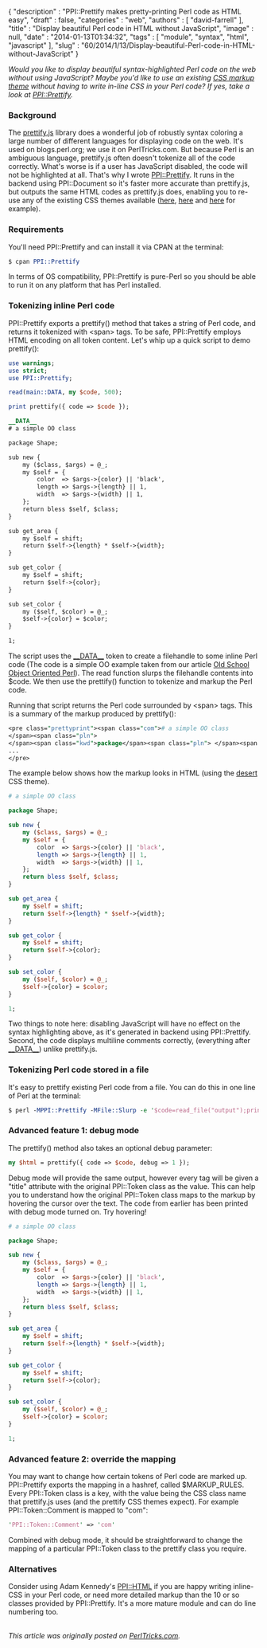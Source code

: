 {
   "description" : "PPI::Prettify makes pretty-printing Perl code as HTML easy",
   "draft" : false,
   "categories" : "web",
   "authors" : [
      "david-farrell"
   ],
   "title" : "Display beautiful Perl code in HTML without JavaScript",
   "image" : null,
   "date" : "2014-01-13T01:34:32",
   "tags" : [
      "module",
      "syntax",
      "html",
      "javascript"
   ],
   "slug" : "60/2014/1/13/Display-beautiful-Perl-code-in-HTML-without-JavaScript"
}


*Would you like to display beautiful syntax-highlighted Perl code on the web without using JavaScript? Maybe you'd like to use an existing [CSS markup theme](http://google-code-prettify.googlecode.com/svn/trunk/styles/index.html) without having to write in-line CSS in your Perl code? If yes, take a look at [PPI::Prettify](https://metacpan.org/pod/PPI::Prettify).*

### Background

The [prettify.js](https://code.google.com/p/google-code-prettify/) library does a wonderful job of robustly syntax coloring a large number of different languages for displaying code on the web. It's used on blogs.perl.org; we use it on PerlTricks.com. But because Perl is an ambiguous language, prettify.js often doesn't tokenize all of the code correctly. What's worse is if a user has JavaScript disabled, the code will not be highlighted at all. That's why I wrote [PPI::Prettify](https://metacpan.org/pod/PPI::Prettify). It runs in the backend using PPI::Document so it's faster more accurate than prettify.js, but outputs the same HTML codes as prettify.js does, enabling you to re-use any of the existing CSS themes available ([here](http://google-code-prettify.googlecode.com/svn/trunk/styles/index.html), [here](%0Ahttp://jmblog.github.io/color-themes-for-google-code-prettify/) and [here](%0Ahttp://stanleyhlng.com/prettify-js/#theme-bootstrap-light) for example).

### Requirements

You'll need PPI::Prettify and can install it via CPAN at the terminal:

```perl
$ cpan PPI::Prettify
```

In terms of OS compatibility, PPI::Prettify is pure-Perl so you should be able to run it on any platform that has Perl installed.

### Tokenizing inline Perl code

PPI::Prettify exports a prettify() method that takes a string of Perl code, and returns it tokenized with \<span\> tags. To be safe, PPI::Prettify employs HTML encoding on all token content. Let's whip up a quick script to demo prettify():

```perl
use warnings;
use strict;
use PPI::Prettify;

read(main::DATA, my $code, 500);

print prettify({ code => $code });

__DATA__
# a simple OO class

package Shape;

sub new {
    my ($class, $args) = @_;
    my $self = {
        color  => $args->{color} || 'black',
        length => $args->{length} || 1,
        width  => $args->{width} || 1,
    };
    return bless $self, $class;
}

sub get_area {
    my $self = shift;
    return $self->{length} * $self->{width};
}

sub get_color {
    my $self = shift;
    return $self->{color};
}

sub set_color {
    my ($self, $color) = @_;
    $self->{color} = $color;
}

1;
```

The script uses the [\_\_DATA\_\_](http://perltricks.com/article/24/2013/5/11/Perl-tokens-you-should-know) token to create a filehandle to some inline Perl code (The code is a simple OO example taken from our article [Old School Object Oriented Perl](http://perltricks.com/article/25/2013/5/20/Old-School-Object-Oriented-Perl)). The read function slurps the filehandle contents into $code. We then use the prettify() function to tokenize and markup the Perl code.

Running that script returns the Perl code surrounded by \<span\> tags. This is a summary of the markup produced by prettify():

```perl
<pre class="prettyprint"><span class="com"># a simple OO class
</span><span class="pln">
</span><span class="kwd">package</span><span class="pln"> </span><span class="atn">Shape</span><span class="pln">;</span>
...
</pre>
```

The example below shows how the markup looks in HTML (using the [desert](http://code.google.com/p/google-code-prettify/source/browse/trunk/styles/desert.css?r=198) CSS theme).

```perl
# a simple OO class

package Shape;

sub new {
    my ($class, $args) = @_;
    my $self = {
        color  => $args->{color} || 'black',
        length => $args->{length} || 1,
        width  => $args->{width} || 1,
    };
    return bless $self, $class;
}

sub get_area {
    my $self = shift;
    return $self->{length} * $self->{width};
}

sub get_color {
    my $self = shift;
    return $self->{color};
}

sub set_color {
    my ($self, $color) = @_;
    $self->{color} = $color;
}

1;
```

Two things to note here: disabling JavaScript will have no effect on the syntax highlighting above, as it's generated in backend using PPI::Prettify. Second, the code displays multiline comments correctly, (everything after [\_\_DATA\_\_](http://perltricks.com/article/24/2013/5/11/Perl-tokens-you-should-know)) unlike prettify.js.

### Tokenizing Perl code stored in a file

It's easy to prettify existing Perl code from a file. You can do this in one line of Perl at the terminal:

```perl
$ perl -MPPI::Prettify -MFile::Slurp -e '$code=read_file("output");print prettify({code=>$code})'
```

### Advanced feature 1: debug mode

The prettify() method also takes an optional debug parameter:

```perl
my $html = prettify({ code => $code, debug => 1 });
```

Debug mode will provide the same output, however every tag will be given a "title" attribute with the original PPI::Token class as the value. This can help you to understand how the original PPI::Token class maps to the markup by hovering the cursor over the text. The code from earlier has been printed with debug mode turned on. Try hovering!

```perl
# a simple OO class

package Shape;

sub new {
    my ($class, $args) = @_;
    my $self = {
        color  => $args->{color} || 'black',
        length => $args->{length} || 1,
        width  => $args->{width} || 1,
    };
    return bless $self, $class;
}

sub get_area {
    my $self = shift;
    return $self->{length} * $self->{width};
}

sub get_color {
    my $self = shift;
    return $self->{color};
}

sub set_color {
    my ($self, $color) = @_;
    $self->{color} = $color;
}

1;
```

### Advanced feature 2: override the mapping

You may want to change how certain tokens of Perl code are marked up. PPI::Prettify exports the mapping in a hashref, called $MARKUP\_RULES. Every PPI::Token class is a key, with the value being the CSS class name that prettify.js uses (and the prettify CSS themes expect). For example PPI::Token::Comment is mapped to "com":

```perl
'PPI::Token::Comment' => 'com'
```

Combined with debug mode, it should be straightforward to change the mapping of a particular PPI::Token class to the prettify class you require.

### Alternatives

Consider using Adam Kennedy's [PPI::HTML](https://metacpan.org/pod/PPI::HTML) if you are happy writing inline-CSS in your Perl code, or need more detailed markup than the 10 or so classes provided by PPI::Prettify. It's a more mature module and can do line numbering too.

\
*This article was originally posted on [PerlTricks.com](http://perltricks.com).*
